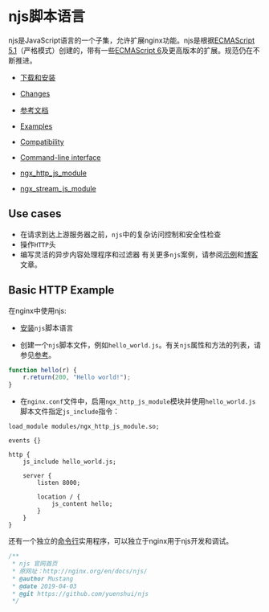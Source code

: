 # njs脚本语言
njs是JavaScript语言的一个子集，允许扩展nginx功能。njs是根据[ECMAScript 5.1](http://www.ecma-international.org/ecma-262/5.1/)（严格模式）创建的，带有一些[ECMAScript 6](http://www.ecma-international.org/ecma-262/6.0/)及更高版本的扩展。规范仍在不断推进。

- [下载和安装](https://github.com/yuenshui/njs/blob/master/install.md)
- [Changes](http://nginx.org/en/docs/njs/changes.html)
- [参考文档](https://github.com/yuenshui/njs/blob/master/Reference.md)
- [Examples](http://nginx.org/en/docs/njs/examples.html)
- [Compatibility](http://nginx.org/en/docs/njs/compatibility.html)
- [Command-line interface](http://nginx.org/en/docs/njs/cli.html)

- [ngx_http_js_module](http://nginx.org/en/docs/http/ngx_http_js_module.html)
- [ngx_stream_js_module](http://nginx.org/en/docs/stream/ngx_stream_js_module.html)

## Use cases
- 在请求到达上游服务器之前，`njs`中的复杂访问控制和安全性检查
- 操作`HTTP`头
- 编写灵活的异步内容处理程序和过滤器
有关更多`njs`案例，请参阅[示例](http://nginx.org/en/docs/njs/examples.html)和[博客](https://www.nginx.com/blog/tag/nginx-javascript-module/?_ga=2.178954210.795733934.1554170026-615231066.1554170026)文章。


## Basic HTTP Example
在nginx中使用njs:

- [安装](http://nginx.org/en/docs/njs/install.html)`njs`脚本语言

- 创建一个`njs`脚本文件，例如`hello_world.js`。有关`njs`属性和方法的列表，请参见[参考](https://github.com/yuenshui/njs/blob/master/Reference.md)。
```Javascript
function hello(r) {
    r.return(200, "Hello world!");
}
```
- 在`nginx.conf`文件中，启用`ngx_http_js_module`模块并使用`hello_world.js`脚本文件指定`js_include`指令：
```NginxConfig
load_module modules/ngx_http_js_module.so;

events {}

http {
    js_include hello_world.js;

    server {
        listen 8000;

        location / {
            js_content hello;
        }
    }
}
```
还有一个独立的[命令行](http://nginx.org/en/docs/njs/cli.html)实用程序，可以独立于nginx用于njs开发和调试。


```Javascript
/**
 * njs 官网首页
 * 原网址：http://nginx.org/en/docs/njs/
 * @author Mustang
 * @date 2019-04-03
 * @git https://github.com/yuenshui/njs
 */
```